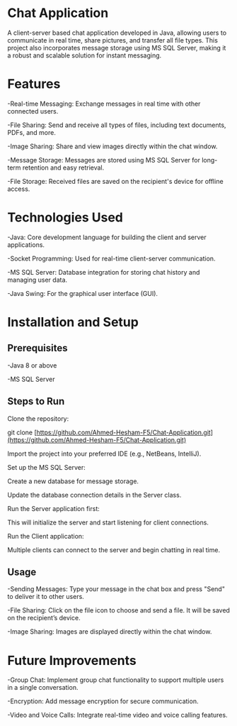 # Chat Application

A client-server based chat application developed in Java, allowing users to communicate in real time, share pictures, and transfer all file types. This project also incorporates message storage using MS SQL Server, making it a robust and scalable solution for instant messaging.

# Features

-Real-time Messaging: Exchange messages in real time with other connected users.

-File Sharing: Send and receive all types of files, including text documents, PDFs, and more.

-Image Sharing: Share and view images directly within the chat window.

-Message Storage: Messages are stored using MS SQL Server for long-term retention and easy retrieval.

-File Storage: Received files are saved on the recipient's device for offline access.

# Technologies Used

-Java: Core development language for building the client and server applications.

-Socket Programming: Used for real-time client-server communication.

-MS SQL Server: Database integration for storing chat history and managing user data.

-Java Swing: For the graphical user interface (GUI).

# Installation and Setup 
## Prerequisites

-Java 8 or above

-MS SQL Server
## Steps to Run
Clone the repository:

git clone [https://github.com/Ahmed-Hesham-F5/Chat-Application.git](https://github.com/Ahmed-Hesham-F5/Chat-Application.git)

Import the project into your preferred IDE (e.g., NetBeans, IntelliJ).

Set up the MS SQL Server:

Create a new database for message storage.

Update the database connection details in the Server class.

Run the Server application first:

This will initialize the server and start listening for client connections.

Run the Client application:

Multiple clients can connect to the server and begin chatting in real time.

## Usage
-Sending Messages: Type your message in the chat box and press "Send" to deliver it to other users.

-File Sharing: Click on the file icon to choose and send a file. It will be saved on the recipient’s device.

-Image Sharing: Images are displayed directly within the chat window.

# Future Improvements
-Group Chat: Implement group chat functionality to support multiple users in a single conversation.

-Encryption: Add message encryption for secure communication.

-Video and Voice Calls: Integrate real-time video and voice calling features.
